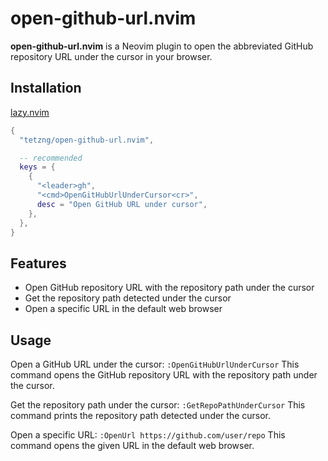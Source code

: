 # open-github-url.nvim

**open-github-url.nvim** is a Neovim plugin to open the abbreviated GitHub
repository URL under the cursor in your browser.

## Installation

[lazy.nvim](https://github.com/folke/lazy.nvim)

```lua
{
  "tetzng/open-github-url.nvim",

  -- recommended
  keys = {
    {
      "<leader>gh",
      "<cmd>OpenGitHubUrlUnderCursor<cr>",
      desc = "Open GitHub URL under cursor",
    },
  },
}
```

## Features

- Open GitHub repository URL with the repository path under the cursor
- Get the repository path detected under the cursor
- Open a specific URL in the default web browser

## Usage

Open a GitHub URL under the cursor:
`:OpenGitHubUrlUnderCursor`
This command opens the GitHub repository URL with the repository path under the cursor.

Get the repository path under the cursor:
`:GetRepoPathUnderCursor`
This command prints the repository path detected under the cursor.

Open a specific URL:
`:OpenUrl https://github.com/user/repo`
This command opens the given URL in the default web browser.
